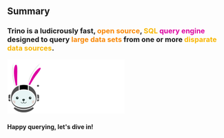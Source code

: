 ## Summary

<h3>
  Trino is a ludicrously fast,
      <span style="color:#f88600">open source</span>,
      <span style="color:#f8b600">SQL</span>
      <span style="color:#dd00a1">query engine</span>
  designed to query 
      <span style="color:#f88600">large data sets</span> from one or more
      <span style="color:#f8b600">disparate data sources</span>.

</h3>

![](../../assets/logos/horizontal/svg/trino-logo-fullColor-ltbg.svg) <!-- .element height="120" -->

#### Happy querying, let's dive in!

